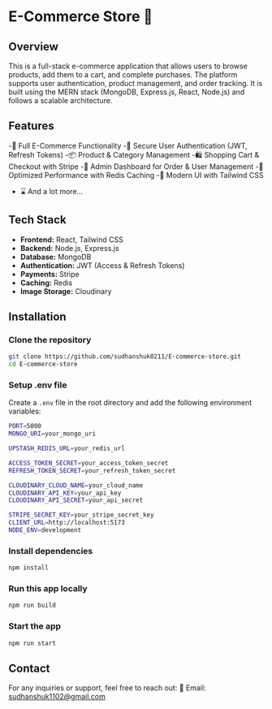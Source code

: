 # E-Commerce Store 🛒

## Overview
This is a full-stack e-commerce application that allows users to browse products, add them to a cart, and complete purchases. The platform supports user authentication, product management, and order tracking. It is built using the MERN stack (MongoDB, Express.js, React, Node.js) and follows a scalable architecture.

## Features
-🛒 Full E-Commerce Functionality
-🔐 Secure User Authentication (JWT, Refresh Tokens)
-📦 Product & Category Management
-🛍️ Shopping Cart & Checkout with Stripe
-👑 Admin Dashboard for Order & User Management
-🚀 Optimized Performance with Redis Caching
-🎨 Modern UI with Tailwind CSS
- ⌛ And a lot more...

## Tech Stack
- **Frontend:** React, Tailwind CSS
- **Backend:** Node.js, Express.js
- **Database:** MongoDB
- **Authentication:** JWT (Access & Refresh Tokens)
- **Payments:** Stripe
- **Caching:** Redis
- **Image Storage:** Cloudinary

## Installation

### Clone the repository
```sh
git clone https://github.com/sudhanshuk0211/E-commerce-store.git
cd E-commerce-store
```

### Setup .env file
Create a `.env` file in the root directory and add the following environment variables:
```sh
PORT=5000
MONGO_URI=your_mongo_uri

UPSTASH_REDIS_URL=your_redis_url

ACCESS_TOKEN_SECRET=your_access_token_secret
REFRESH_TOKEN_SECRET=your_refresh_token_secret

CLOUDINARY_CLOUD_NAME=your_cloud_name
CLOUDINARY_API_KEY=your_api_key
CLOUDINARY_API_SECRET=your_api_secret

STRIPE_SECRET_KEY=your_stripe_secret_key
CLIENT_URL=http://localhost:5173
NODE_ENV=development
```

### Install dependencies
```sh
npm install
```

### Run this app locally
```sh
npm run build
```

### Start the app
```sh
npm run start
```

## Contact
For any inquiries or support, feel free to reach out:
📧 Email: sudhanshuk1102@gmail.com



